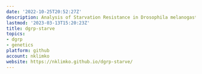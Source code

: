 ```yaml
---
date: '2022-10-25T20:52:27Z'
description: Analysis of Starvation Resistance in Drosophila melanogaster
lastmod: '2023-03-13T15:20:23Z'
title: dgrp-starve
topics:
- dgrp
- genetics
platform: github
account: nklimko
website: https://nklimko.github.io/dgrp-starve/
---
```



